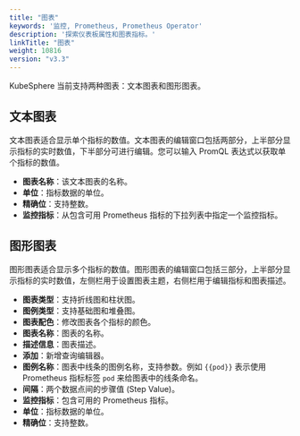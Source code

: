```yaml
---
title: "图表"
keywords: '监控, Prometheus, Prometheus Operator'
description: '探索仪表板属性和图表指标。'
linkTitle: "图表"
weight: 10816
version: "v3.3"
---
```


KubeSphere 当前支持两种图表：文本图表和图形图表。

## 文本图表

文本图表适合显示单个指标的数值。文本图表的编辑窗口包括两部分，上半部分显示指标的实时数值，下半部分可进行编辑。您可以输入 PromQL 表达式以获取单个指标的数值。

- **图表名称**：该文本图表的名称。
- **单位**：指标数据的单位。
- **精确位**：支持整数。
- **监控指标**：从包含可用 Prometheus 指标的下拉列表中指定一个监控指标。

## 图形图表

图形图表适合显示多个指标的数值。图形图表的编辑窗口包括三部分，上半部分显示指标的实时数值，左侧栏用于设置图表主题，右侧栏用于编辑指标和图表描述。

- **图表类型**：支持折线图和柱状图。
- **图例类型**：支持基础图和堆叠图。
- **图表配色**：修改图表各个指标的颜色。
- **图表名称**：图表的名称。
- **描述信息**：图表描述。
- **添加**：新增查询编辑器。
- **图例名称**：图表中线条的图例名称，支持参数。例如 `{{pod}}` 表示使用 Prometheus 指标标签 `pod` 来给图表中的线条命名。
- **间隔**：两个数据点间的步骤值 (Step Value)。
- **监控指标**：包含可用的 Prometheus 指标。
- **单位**：指标数据的单位。
- **精确位**：支持整数。
